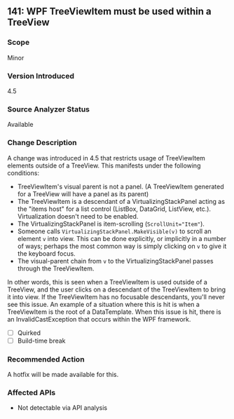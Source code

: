 ## 141: WPF TreeViewItem must be used within a TreeView

### Scope
Minor

### Version Introduced
4.5

### Source Analyzer Status
Available

### Change Description
A change was introduced in 4.5 that restricts usage of TreeViewItem elements outside of a TreeView. This manifests under the following conditions:

- TreeViewItem's visual parent is not a panel. (A TreeViewItem generated for a TreeView will have a panel as its parent)
- The TreeViewItem is a descendant of a VirtualizingStackPanel acting as the "items host" for a list control (ListBox, DataGrid, ListView, etc.). Virtualization doesn't need to be enabled.
- The VirtualizingStackPanel is item-scrolling (`ScrollUnit="Item"`).
- Someone calls `VirtualizingStackPanel.MakeVisible(v)` to scroll an element `v` into view. This can be done explicitly, or implicitly in a number of ways; perhaps the most common way is simply clicking on `v` to give it the keyboard focus.
- The visual-parent chain from `v` to the VirtualizingStackPanel passes through the TreeViewItem.

In other words, this is seen when a TreeViewItem is used outside of a TreeView, and the user clicks on a descendant of the TreeViewItem to bring it into view. If the TreeViewItem has no 
focusable descendants, you'll never see this issue. An example of a situation where this is hit is when a TreeViewItem is the root of a DataTemplate.  When this issue is hit, there is an 
InvalidCastException that occurs within the WPF framework.

- [ ] Quirked
- [ ] Build-time break

### Recommended Action
A hotfix will be made available for this.

### Affected APIs
* Not detectable via API analysis
